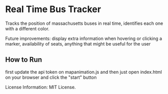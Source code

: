 # Real Time Bus Tracker

Tracks the position of massachusetts buses in real time, identifies each one with a different color.

Future improvements: display extra information when hovering or clicking a  marker, availability of seats, anything that might be useful for the user

## How to Run
first update the api token on mapanimation.js and then just open index.html on your browser and click  the "start" button

License Information: MIT License.